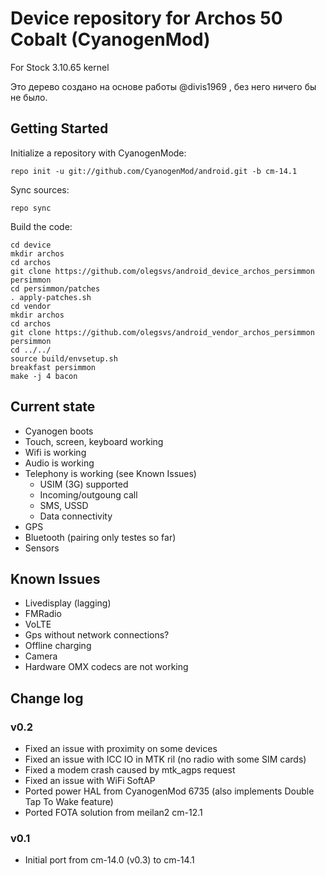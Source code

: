 Device repository for Archos 50 Cobalt (CyanogenMod)
===========================
For Stock 3.10.65 kernel

Это дерево создано на основе работы @divis1969 , без него ничего бы не было.

Getting Started
---------------

Initialize a repository with CyanogenMode:

    repo init -u git://github.com/CyanogenMod/android.git -b cm-14.1
    
Sync sources:    

    repo sync
    
Build the code:
    
    cd device
    mkdir archos
    cd archos
    git clone https://github.com/olegsvs/android_device_archos_persimmon persimmon
    cd persimmon/patches
    . apply-patches.sh
    cd vendor
    mkdir archos
    cd archos
    git clone https://github.com/olegsvs/android_vendor_archos_persimmon persimmon
    cd ../../
    source build/envsetup.sh
    breakfast persimmon
    make -j 4 bacon

Current state
-------------

- Cyanogen boots
- Touch, screen, keyboard working
- Wifi is working
- Audio is working
- Telephony is working (see Known Issues)
    - USIM (3G) supported
    - Incoming/outgoung call
    - SMS, USSD
    - Data connectivity
- GPS
- Bluetooth (pairing only testes so far)
- Sensors

Known Issues
-------------
- Livedisplay (lagging)
- FMRadio
- VoLTE
- Gps without network connections?
- Offline charging
- Camera
- Hardware OMX codecs are not working

Change log
----------

### v0.2
- Fixed an issue with proximity on some devices
- Fixed an issue with ICC IO in MTK ril (no radio with some SIM cards)
- Fixed a modem crash caused by mtk_agps request
- Fixed an issue with WiFi SoftAP
- Ported power HAL from CyanogenMod 6735 (also implements Double Tap To Wake feature)
- Ported FOTA solution from meilan2 cm-12.1

### v0.1
- Initial port from cm-14.0 (v0.3) to cm-14.1

